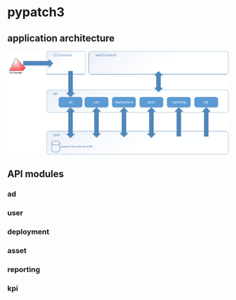 # pypatch3
## application architecture
![architecture](images/pypatch3_architecture.png)
## API modules
### ad

### user

### deployment

### asset

### reporting

### kpi